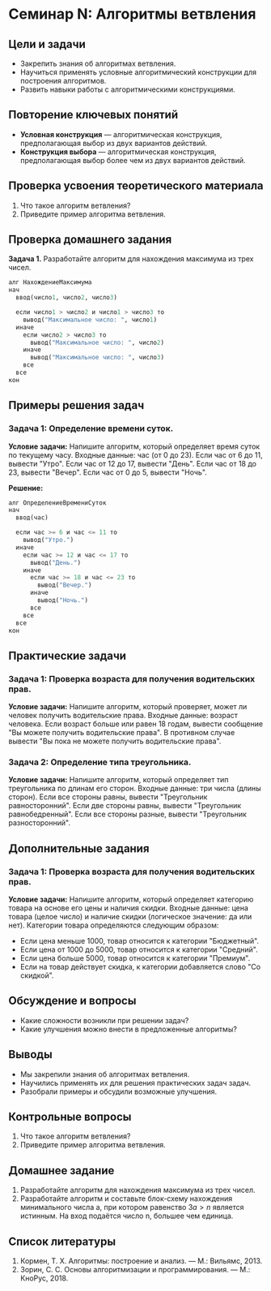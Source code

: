 # Семинар N: Алгоритмы ветвления
<!-- Краткое и понятное название семинара. -->


## Цели и задачи
<!-- Список целей и задач, которые должны быть достигнуты в ходе семинара. -->
- Закрепить знания об алгоритмах ветвления.
- Научиться применять условные алгоритмический конструкции для построения алгоритмов.
- Развить навыки работы с алгоритмическими конструкциями.


## Повторение ключевых понятий
<!-- Краткое повторение основных терминов и определений. -->
- **Условная конструкция** — алгоритмическая конструкция, предполагающая выбор из двух вариантов действий.
- **Конструкция выбора** — алгоритмическая конструкция, предполагающая выбор более чем из двух вариантов действий.


## Проверка усвоения теоретического материала
<!-- Список вопросов для проверки уровня усвоения теоретического материала -->
1. Что такое алгоритм ветвления?
2. Приведите пример алгоритма ветвления.


## Проверка домашнего задания
<!-- Проверка и/или разбор задач домашнего задания -->

**Задача 1.** Разработайте алгоритм для нахождения максимума из трех чисел.

```python
алг НахождениеМаксимума
нач
  ввод(число1, число2, число3)

  если число1 > число2 и число1 > число3 то
    вывод("Максимальное число: ", число1)
  иначе
    если число2 > число3 то
      вывод("Максимальное число: ", число2)
    иначе
      вывод("Максимальное число: ", число3)
    все
  все
кон
```


## Примеры решения задач
<!-- Разбор одного или нескольких примеров задач с подробным объяснением. -->

### Задача 1: Определение времени суток.
**Условие задачи:** Напишите алгоритм, который определяет время суток по текущему часу. Входные данные: час (от 0 до 23). Если час от 6 до 11, вывести "Утро". Если час от 12 до 17, вывести "День". Если час от 18 до 23, вывести "Вечер". Если час от 0 до 5, вывести "Ночь".

**Решение:**
```python
алг ОпределениеВремениСуток
нач
  ввод(час)

  если час >= 6 и час <= 11 то
    вывод("Утро.")
  иначе
    если час >= 12 и час <= 17 то
      вывод("День.")
    иначе
      если час >= 18 и час <= 23 то
        вывод("Вечер.")
      иначе
        вывод("Ночь.")
      все
    все
  все
кон
```


## Практические задачи
<!-- Основной раздел семинара. Включает задачи, которые студенты должны решить самостоятельно или в группах. -->

### Задача 1: Проверка возраста для получения водительских прав.
**Условие задачи:** Напишите алгоритм, который проверяет, может ли человек получить водительские права. Входные данные: возраст человека. Если возраст больше или равен 18 годам, вывести сообщение "Вы можете получить водительские права". В противном случае вывести "Вы пока не можете получить водительские права".

### Задача 2: Определение типа треугольника.
**Условие задачи:** Напишите алгоритм, который определяет тип треугольника по длинам его сторон. Входные данные: три числа (длины сторон). Если все стороны равны, вывести "Треугольник равносторонний". Если две стороны равны, вывести "Треугольник равнобедренный". Если все стороны разные, вывести "Треугольник разносторонний".


## Дополнительные задания
<!-- Задачи повышенной сложности для студентов, которые хотят углубить свои знания. -->
### Задача 1: Проверка возраста для получения водительских прав.
**Условие задачи:** Напишите алгоритм, который определяет категорию товара на основе его цены и наличия скидки. Входные данные: цена товара (целое число) и наличие скидки (логическое значение: да или нет). Категории товара определяются следующим образом:
- Если цена меньше 1000, товар относится к категории "Бюджетный".
- Если цена от 1000 до 5000, товар относится к категории "Средний".
- Если цена больше 5000, товар относится к категории "Премиум".
- Если на товар действует скидка, к категории добавляется слово "Со скидкой".


## Обсуждение и вопросы
<!-- Раздел для обсуждения решений задач, вопросов студентов и уточнений. -->
- Какие сложности возникли при решении задач?
- Какие улучшения можно внести в предложенные алгоритмы?


## Выводы
<!-- Краткое подведение итогов и ключевые выводы. -->
- Мы закрепили знания об алгоритмах ветвления.
- Научились применять их для решения практических задач задач.
- Разобрали примеры и обсудили возможные улучшения.


## Контрольные вопросы
<!-- Вопросы для проверки усвоения и понимания материала. -->
1. Что такое алгоритм ветвления?
2. Приведите пример алгоритма ветвления.


## Домашнее задание
<!-- Задания для самостоятельной работы. -->
1. Разработайте алгоритм для нахождения максимума из трех чисел.
2. Разработайте алгоритм и составьте блок-схему нахождения минимального числа a, при котором равенство $3a > n$ является истинным. На вход подаётся число n, большее чем единица.


## Список литературы
<!-- Рекомендуемые источники для изучения темы. -->
1. Кормен, Т. Х. Алгоритмы: построение и анализ. — М.: Вильямс, 2013.
2. Зорин, С. С. Основы алгоритмизации и программирования. — М.: КноРус, 2018.
